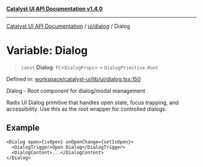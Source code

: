 [**Catalyst UI API Documentation v1.4.0**](../../../README.md)

---

[Catalyst UI API Documentation](../../../README.md) / [ui/dialog](../README.md) / Dialog

# Variable: Dialog

> `const` **Dialog**: `FC`\<`DialogProps`\> = `DialogPrimitive.Root`

Defined in: [workspace/catalyst-ui/lib/ui/dialog.tsx:150](https://github.com/TheBranchDriftCatalyst/catalyst-ui/blob/main/lib/ui/dialog.tsx#L150)

Dialog - Root component for dialog/modal management

Radix UI Dialog primitive that handles open state, focus trapping, and accessibility.
Use this as the root wrapper for controlled dialogs.

## Example

```tsx
<Dialog open={isOpen} onOpenChange={setIsOpen}>
  <DialogTrigger>Open Dialog</DialogTrigger>
  <DialogContent>...</DialogContent>
</Dialog>
```
